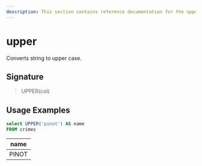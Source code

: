 ```yaml
---
description: This section contains reference documentation for the upper function.
---
```


# upper

Converts string to upper case.

## Signature

> UPPER(col)

## Usage Examples

```sql
select UPPER('pinot') AS name
FROM crimes
```

| name   |
| ------------- |
| PINOT |

